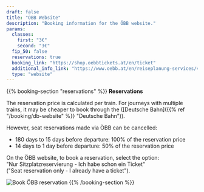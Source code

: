 ```yaml
---
draft: false
title: "ÖBB Website"
description: "Booking information for the ÖBB website."
params:
  classes:
    first: "3€"
    second: "3€"
  fip_50: false
  reservations: true
  booking_link: "https://shop.oebbtickets.at/en/ticket"
  additional_info_link: "https://www.oebb.at/en/reiseplanung-services/vor-ihrer-reise/reservierung-sitzplatz"
  type: "website"
---
```


{{% booking-section "reservations" %}}
**Reservations**

The reservation price is calculated per train. For journeys with multiple trains, it may be cheaper to book through the ([Deutsche Bahn]({{% ref "/booking/db-website" %}} "Deutsche Bahn")).

However, seat reservations made via ÖBB can be cancelled:

- 180 days to 15 days before departure: 100% of the reservation price
- 14 days to 1 day before departure: 50% of the reservation price

On the ÖBB website, to book a reservation, select the option: \
"Nur Sitzplatzreservierung - Ich habe schon ein Ticket" \
("Seat reservation only - I already have a ticket").

![Book ÖBB reservation](obb_reservation.webp)
{{% /booking-section %}}

